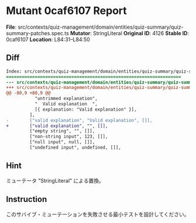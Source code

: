 # Mutant 0caf6107 Report

**File**: src/contexts/quiz-management/domain/entities/quiz-summary/quiz-summary-patches.spec.ts
**Mutator**: StringLiteral
**Original ID**: 4126
**Stable ID**: 0caf6107
**Location**: L84:31–L84:50

## Diff

```diff
Index: src/contexts/quiz-management/domain/entities/quiz-summary/quiz-summary-patches.spec.ts
===================================================================
--- src/contexts/quiz-management/domain/entities/quiz-summary/quiz-summary-patches.spec.ts	original
+++ src/contexts/quiz-management/domain/entities/quiz-summary/quiz-summary-patches.spec.ts	mutated #4126
@@ -80,9 +80,9 @@
           "untrimmed explanation",
           "  Valid explanation  ",
           [{ explanation: "Valid explanation" }],
         ],
-        ["valid explanation", "Valid explanation", []],
+        ["valid explanation", "", []],
         ["empty string", "", []],
         ["non-string input", 123, []],
         ["null input", null, []],
         ["undefined input", undefined, []],
```

## Hint

ミューテータ "StringLiteral" による置換。

## Instruction

このサバイブ・ミューテーションを失敗させる最小テストを設計してください。
